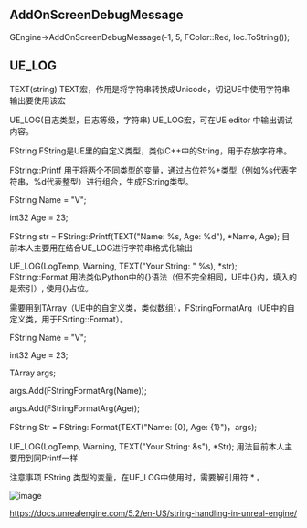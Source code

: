 ## AddOnScreenDebugMessage
GEngine->AddOnScreenDebugMessage(-1, 5, FColor::Red, loc.ToString());
## UE_LOG

TEXT(string)
TEXT宏，作用是将字符串转换成Unicode，切记UE中使用字符串输出要使用该宏

UE_LOG(日志类型，日志等级，字符串)
UE_LOG宏，可在UE editor 中输出调试内容。

FString
FString是UE里的自定义类型，类似C++中的String，用于存放字符串。

FString::Printf
用于将两个不同类型的变量，通过占位符%+类型（例如%s代表字符串，%d代表整型）进行组合，生成FString类型。

FString Name = "V";
 
int32 Age = 23;
 
FString str = FString::Printf(TEXT("Name: %s, Age: %d"), *Name, Age);
目前本人主要用在结合UE_LOG进行字符串格式化输出

UE_LOG(LogTemp, Warning, TEXT("Your String: " %s), *str);
FString::Format
用法类似Python中的{}语法（但不完全相同，UE中{}内，填入的是索引）, 使用{}占位。

需要用到TArray（UE中的自定义类，类似数组），FStringFormatArg（UE中的自定义类，用于FSrting::Format）。

FString Name = "V";
 
int32 Age = 23;
 
TArray<FStringFormatArg> args;
 
args.Add(FStringFormatArg(Name));
 
args.Add(FStringFormatArg(Age));
 
FString Str = FString::Format(TEXT("Name: {0}, Age: {1}")，args);
 
UE_LOG(LogTemp, Warning, TEXT("Your String: &s"), *Str);
用法目前本人主要用到同Printf一样 

注意事项
FString 类型的变量，在UE_LOG中使用时，需要解引用符 * 。
 
 ![image](https://github.com/yingran-cn/NoteBook/assets/26194916/b3c6dd06-378f-4517-ae1d-2759463b638d)

 
https://docs.unrealengine.com/5.2/en-US/string-handling-in-unreal-engine/
 
